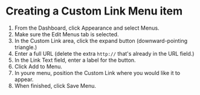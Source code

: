 # Creating a Custom Link Menu item

1. From the Dashboard, click Appearance and select Menus.
2. Make sure the Edit Menus tab is selected.
3. In the Custom Link area, click the expand button (downward-pointing triangle.)
4. Enter a full URL (delete the extra `http://` that's already in the URL field.)
5. In the Link Text field, enter a label for the button. 
6. Click Add to Menu.
7. In youre menu, position the Custom Link where you would like it to appear. 
8. When finished, click Save Menu.
